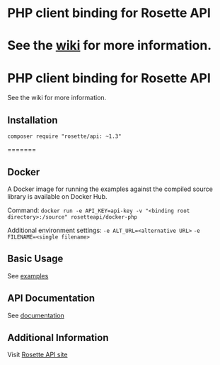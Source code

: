 
PHP client binding for Rosette API
==================================

See the [wiki](https://github.com/rosette-api/php/wiki) for more information.
=======
# PHP client binding for Rosette API #
See the wiki for more information.

## Installation ##
`composer require "rosette/api: ~1.3"`

=======
## Docker ##
A Docker image for running the examples against the compiled source library is available on Docker Hub.

Command: `docker run -e API_KEY=api-key -v "<binding root directory>:/source" rosetteapi/docker-php`

Additional environment settings:
`-e ALT_URL=<alternative URL>`
`-e FILENAME=<single filename>`

## Basic Usage ##
See [examples](examples)

## API Documentation ##
See [documentation](http://rosette-api.github.io/php)

## Additional Information ##
Visit [Rosette API site](https://developer.rosette.com)
